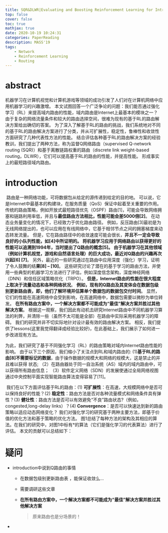 ```yaml
---
title: SQR&DLWR|Evaluating and Boosting Reinforcement Learning for Intra-domain Routing
top: false
cover: false
toc: true
mathjax: true
date: 2020-10-19 10:24:31
categories: PaperReading
description: MASS'19
tags:
    - Network
    - Reinforcement Learning
    - Routing
---
```




# abstract

机器学习在计算机视觉和计算机游戏等领域的成功引发了人们对在计算机网络中应用机器学习的兴趣激增。 本文试图回答一个广泛争论的问题：我们能否通过强化学习（RL）来提高域内路由的性能，域内路由是Internet上最基本的模块之一？ 由于复杂的网络流量条件和较大的路由选择空间，很难为现有的基于RL的路由解决方案给出确切的答案。 为了深入了解基于RL的路由的挑战，我们系统地对不同的基于RL的路由解决方案进行了分类，并从可扩展性，稳定性，鲁棒性和收敛性方面研究了几种代表性方法的性能。 结合评估各种基于RL的路由解决方案的经验教训，我们提出了两种方法，称为监督Q网络路由（supervised Q-network routing (SQR)）和基于离散链路权重的路由（discrete link weight-based routing，DLWR），它们可以提高基于RL的路由的性能，并提高性能。 形成事实上的最短路径域内路由。





# introduction

​	路由是一种网络功能，可将数据包从给定的源传递到给定的目的地。 可以说，它是Internet中最基本的构建块，在服务质量（QoS）保证中起着至关重要的作用。 传统的路由策略，例如开放式最短路径优先（OSPF）路由[1]，可能会导致网络拥塞和链路利用率低，并且与**最佳路由方法相比，性能可能会差5000倍[2]**。 在动态业务量变化的情况下，已经致力于优化路由路径。 例如，反压路由[3]最初是为无线网络提出的，也可以应用在有线网络中，它基于相邻节点之间的拥塞梯度来动态转发流量。 但是，它在路由路径中的收敛速度可能会很长，**并且不一定会导致良好的小队列性能，如[4]**中所证明的。 将机器学习应用于网络路由以获得更好的性能可以追溯到1994年，**当时提出了Q路由的概念[5]。** 由于机器学习在其他领域（例如计算机视觉，游戏和自然语言处理）的巨大成功，最近对Q路由的兴趣再**次兴起[6] [7]**。 另外，最近的一些研究通过在路由中应用深度（强化）学习，证明了令人鼓舞的结**果[8] – [10]**。 这些研究讨论了潜在的基于学习的路由方法，并使用一些典型的机器学习方法进行了评估，例如深度信念架构，深度神经网络（DNN）和信任区域策略优化（TRPO）。 **但是，Internet路由的性能在很大程度上取决于流量动态和各种网络状况**。 **例如，现有的Q路由及其变体会在数据包级别更新路由表，即，他们了解环境并估算单个数据包的数据包交付时间**。 显然，它们的性能在高速网络中会受到影响，在高速网络中，数据包需要以微秒为单位转发。 **在所有路由方案中，一个解决方案都不可能成为“最佳”解决方案并胜过其他解决方案**。 根据这一观察，我们因此有动机去研究Internet路由中不同机器学习算法的利弊，并清除一些（虽然不太可能是全部）在路由中实际采用机器学习的障碍。 我们的研究并非不切实际地针对设计最有效的路由解决方案。 相反，我们提供了lessons(这里我觉得翻译成经验比较好)，在此基础上，我们展示了如何进一步改进现有方法。 

​	为此，我们研究了基于不同强化学习（RL）的路由策略对域内Internet路由性能的影响。 由于以下三个原因，我们缩小了关注点到RL和域内路由的: (1)**基于RL的路由[8]不需要标记的数据**，由于操作数据的规模大和网络的规模大，这是禁止的并且难以获得 状态;  （2）在路由器处于同一自治系统（AS）域内的域内路由中，可以获得所有路由信息；  （3）软件定义网络（SDN）的发展使通过全局网络视图通过中央控制平面实现智能路由算法变得容易了[11]。



​	我们在以下方面评估基于RL的路由：(1) **可扩展性**：在高速，大规模网络中是否可以保持良好的性能？(2) **稳定性**：路由方法是否对各种流量模式和网络条件具有弹性？(3) **健壮性**：路由方法是否可以有效避免“不良”路由状态?（例如，congested,long-delay links）？(4) **Convergence**：是否可以快速达到新的路由策略以适应动态网络变化？ 我们对强化学习的研究基于两种主要方法，即基于价值的优化方法和基于策略的优化方法。 图1总结了每种方法的架构及其相应的算法。在我们的研究中，对图1中标有*的算法（它们是强化学习的代表算法）进行了评估。 本文的贡献可以总结如下：





# 疑问

* introduction中说到Q路由的事情

  * 在数据包级别更新路由表 ，能保证收敛么...

  * 需要调研这些文章

  * **在所有路由方案中，一个解决方案都不可能成为“最佳”解决方案并胜过其他解决方案**

    > 原来路由也是分场景的！

* 